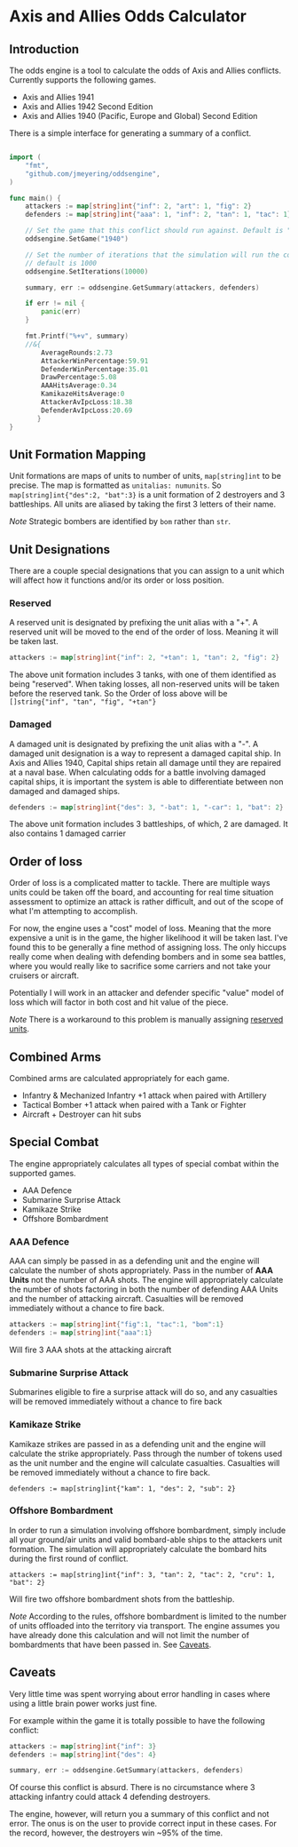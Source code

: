 # Axis and Allies Odds Calculator

## Introduction

The odds engine is a tool to calculate the odds of Axis and Allies conflicts.
Currently supports the following games.

* Axis and Allies 1941
* Axis and Allies 1942 Second Edition
* Axis and Allies 1940 (Pacific, Europe and Global) Second Edition

There is a simple interface for generating a summary of a conflict.

```go

import (
    "fmt",
	"github.com/jmeyering/oddsengine",
)

func main() {
    attackers := map[string]int{"inf": 2, "art": 1, "fig": 2}
    defenders := map[string]int{"aaa": 1, "inf": 2, "tan": 1, "tac": 1}

    // Set the game that this conflict should run against. Default is "1940"
    oddsengine.SetGame("1940")

    // Set the number of iterations that the simulation will run the conflict
    // default is 1000
    oddsengine.SetIterations(10000)

    summary, err := oddsengine.GetSummary(attackers, defenders)

    if err != nil {
        panic(err)
    }

    fmt.Printf("%+v", summary)
    //&{
        AverageRounds:2.73
        AttackerWinPercentage:59.91
        DefenderWinPercentage:35.01
        DrawPercentage:5.08
        AAAHitsAverage:0.34
        KamikazeHitsAverage:0
        AttackerAvIpcLoss:18.38
        DefenderAvIpcLoss:20.69
       }
}

```

## Unit Formation Mapping

Unit formations are maps of units to number of units, `map[string]int` to be
precise. The map is formatted as `unitalias: numunits`. So
`map[string]int{"des":2, "bat":3}` is a unit formation of 2 destroyers and 3
battleships. All units are aliased by taking the first 3 letters of their name.

*Note*
Strategic bombers are identified by `bom` rather than `str`.

## Unit Designations

There are a couple special designations that you can assign to a unit which
will affect how it functions and/or its order or loss position.

### Reserved

A reserved unit is designated by prefixing the unit alias with a "+". A
reserved unit will be moved to the end of the order of loss. Meaning it will
be taken last.

```go
attackers := map[string]int{"inf": 2, "+tan": 1, "tan": 2, "fig": 2}
```

The above unit formation includes 3 tanks, with one of them identified as being
"reserved". When taking losses, all non-reserved units will be taken before the
reserved tank. So the Order of loss above will be
`[]string{"inf", "tan", "fig", "+tan"}`

### Damaged


A damaged unit is designated by prefixing the unit alias with a "-". A damaged
unit designation is a way to represent a damaged capital ship.  In Axis and
Allies 1940, Capital ships retain all damage until they are repaired at a naval
base. When calculating odds for a battle involving damaged capital ships, it is
important the system is able to differentiate between non damaged and damaged
ships.

```go
defenders := map[string]int{"des": 3, "-bat": 1, "-car": 1, "bat": 2}
```

The above unit formation includes 3 battleships, of which, 2 are damaged. It
also contains 1 damaged carrier

## Order of loss

Order of loss is a complicated matter to tackle. There are multiple ways units
could be taken off the board, and accounting for real time situation assessment
to optimize an attack is rather difficult, and out of the scope of what I'm
attempting to accomplish.

For now, the engine uses a "cost" model of loss. Meaning that the more expensive
a unit is in the game, the higher likelihood it will be taken last. I've found
this to be generally a fine method of assigning loss. The only hiccups really
come when dealing with defending bombers and in some sea battles, where you
would really like to sacrifice some carriers and not take your cruisers or
aircraft.

Potentially I will work in an attacker and defender specific "value" model of
loss which will factor in both cost and hit value of the piece.

*Note*
There is a workaround to this problem is manually assigning
[reserved units](#unit-designations).

## Combined Arms

Combined arms are calculated appropriately for each game.

* Infantry & Mechanized Infantry +1 attack when paired with Artillery
* Tactical Bomber +1 attack when paired with a Tank or Fighter
* Aircraft + Destroyer can hit subs

## Special Combat

The engine appropriately calculates all types of special combat within the
supported games.

* AAA Defence
* Submarine Surprise Attack
* Kamikaze Strike
* Offshore Bombardment

### AAA Defence

AAA can simply be passed in as a defending unit and the engine will calculate
the number of shots appropriately. Pass in the number of **AAA Units** not the
number of AAA shots. The engine will appropriately calculate the number of shots
factoring in both the number of defending AAA Units and the number of attacking
aircraft. Casualties will be removed immediately without a chance to fire back.

```go
attackers := map[string]int{"fig":1, "tac":1, "bom":1}
defenders := map[string]int{"aaa":1}
```

Will fire 3 AAA shots at the attacking aircraft

### Submarine Surprise Attack

Submarines eligible to fire a surprise attack will do so, and any casualties will
be removed immediately without a chance to fire back

### Kamikaze Strike
Kamikaze strikes are passed in as a defending unit and the engine will calculate
the strike appropriately. Pass through the number of tokens used as the unit
number and the engine will calculate casualties. Casualties will be removed
immediately without a chance to fire back.

`defenders := map[string]int{"kam": 1, "des": 2, "sub": 2}`

### Offshore Bombardment

In order to run a simulation involving offshore bombardment, simply include
all your ground/air units and valid bombard-able ships to the attackers unit
formation. The simulation will appropriately calculate the bombard hits during
the first round of conflict.

`attackers := map[string]int{"inf": 3, "tan": 2, "tac": 2, "cru": 1, "bat": 2}`

Will fire two offshore bombardment shots from the battleship.

*Note*
According to the rules, offshore bombardment is limited to the number of units
offloaded into the territory via transport. The engine assumes you have already
done this calculation and will not limit the number of bombardments that have
been passed in. See [Caveats](#caveats).

## Caveats

Very little time was spent worrying about error handling in cases where using
a little brain power works just fine.

For example within the game it is totally possible to have the following
conflict:

```go
attackers := map[string]int{"inf": 3}
defenders := map[string]int{"des": 4}

summary, err := oddsengine.GetSummary(attackers, defenders)
```

Of course this conflict is absurd. There is no circumstance where 3 attacking
infantry could attack 4 defending destroyers.

The engine, however, will return you a summary of this conflict and not error.
The onus is on the user to provide correct input in these cases.  For the
record, however, the destroyers win ~95% of the time.

